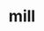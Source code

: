 ---
category: 4-letters
denotation: null
name: mill
reference_link: https://www.etymonline.com/word/mill
root_language: null
root_name: null
title: mill
type: free
word_sums:
- respelling: mill
  sum: 'Mill + '
---